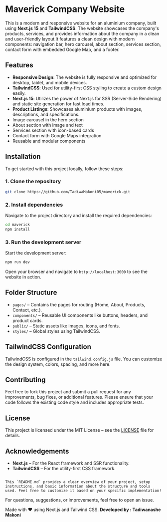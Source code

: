 
# Maverick Company Website

This is a modern and responsive website for an aluminium company, built using **Next.js 15** and **TailwindCSS**. The website showcases the company's products, services, and provides information about the company in a clean and user-friendly layout.It features a clean design with modern components: navigation bar, hero carousel, about section, services section, contact form with embedded Google Map, and a footer.


## Features

- **Responsive Design**: The website is fully responsive and optimized for desktop, tablet, and mobile devices.
- **TailwindCSS**: Used for utility-first CSS styling to create a custom design easily.
- **Next.js 15**: Utilizes the power of Next.js for SSR (Server-Side Rendering) and static site generation for fast load times.
- **Product Listings**: Showcases aluminium products with images, descriptions, and specifications.
- Image carousel in the hero section
- About section with image and text
- Services section with icon-based cards
- Contact form with Google Maps integration
- Reusable and modular components

## Installation

To get started with this project locally, follow these steps:

### 1. Clone the repository

```bash
git clone https://github.com/TadiwaMakoni05/maverick.git
````

### 2. Install dependencies

Navigate to the project directory and install the required dependencies:

```bash
cd maverick
npm install
```

### 3. Run the development server

Start the development server:

```bash
npm run dev
```

Open your browser and navigate to `http://localhost:3000` to see the website in action.

## Folder Structure

* `pages/` – Contains the pages for routing (Home, About, Products, Contact, etc.).
* `components/` – Reusable UI components like buttons, headers, and product cards.
* `public/` – Static assets like images, icons, and fonts.
* `styles/` – Global styles using TailwindCSS.

## TailwindCSS Configuration

TailwindCSS is configured in the `tailwind.config.js` file. You can customize the design system, colors, spacing, and more here.

## Contributing

Feel free to fork this project and submit a pull request for any improvements, bug fixes, or additional features. Please ensure that your code follows the existing code style and includes appropriate tests.

## License

This project is licensed under the MIT License – see the [LICENSE](LICENSE) file for details.

## Acknowledgements

* **Next.js** – For the React framework and SSR functionality.
* **TailwindCSS** – For the utility-first CSS framework.

```

This `README.md` provides a clear overview of your project, setup instructions, and basic information about the structure and tools used. Feel free to customize it based on your specific implementation!
```
For questions, suggestions, or improvements, feel free to open an issue.

Made with ❤️ using Next.js and Tailwind CSS.
**Developed by : Tadiwanashe Makoni**
